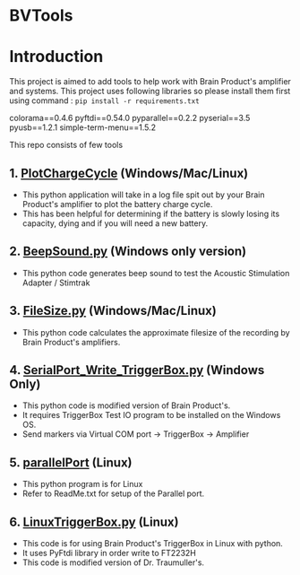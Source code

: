 # BVTools

# Introduction
This project is aimed to add tools to help work with Brain Product's amplifier and systems.
This project uses following libraries so please install them first using command :
`pip install -r requirements.txt`

colorama==0.4.6
pyftdi==0.54.0
pyparallel==0.2.2
pyserial==3.5
pyusb==1.2.1
simple-term-menu==1.5.2

This repo consists of few tools 
## 1. [PlotChargeCycle](https://github.com/birajstha/BVTools/tree/main/PlotChargeCycle) (Windows/Mac/Linux)
- This python application will take in a log file spit out by your Brain Product's amplifier to plot the battery charge cycle.
- This has been helpful for determining if the battery is slowly losing its capacity, dying and if you will need a new battery.

## 2. [BeepSound.py](https://github.com/birajstha/BVTools/blob/main/BeepSound.py) (Windows only version)
- This python code generates beep sound to test the Acoustic Stimulation Adapter / Stimtrak

## 3. [FileSize.py](https://github.com/birajstha/BVTools/blob/main/FileSize.py) (Windows/Mac/Linux)
- This python code calculates the approximate filesize of the recording by Brain Product's amplifiers.

## 4. [SerialPort_Write_TriggerBox.py](https://github.com/birajstha/BVTools/blob/main/SerialPort_Write_TriggerBox.py) (Windows Only)
- This python code is modified version of Brain Product's.
- It requires TriggerBox Test IO program to be installed on the Windows OS.
- Send markers via Virtual COM port -> TriggerBox -> Amplifier

## 5. [parallelPort](https://github.com/birajstha/BVTools/tree/main/parallelPort) (Linux)
- This python program is for Linux
- Refer to ReadMe.txt for setup of the Parallel port.

## 6. [LinuxTriggerBox.py](https://github.com/birajstha/BVTools/tree/main/TriggerBoxLinux) (Linux)
- This code is for using Brain Product's TriggerBox in Linux with python.
- It uses PyFtdi library in order write to FT2232H
- This code is modified version of Dr. Traumuller's.
